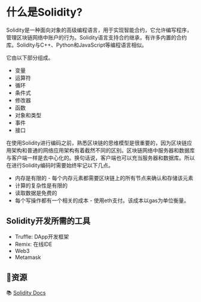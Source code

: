 # 什么是Solidity?
Solidity是一种面向对象的高级编程语言，用于实现智能合约，它允许编写程序，管理区块链网络中账户的行为。Solidity语言支持合约继承，有许多内置的合约库。Solidity与C++、Python和JavaScript等编程语言相似。

它由以下部分组成。
* 变量
* 运算符
* 循环
* 条件式
* 修改器
* 函数
* 对象和类型
* 事件
* 接口

在使用Solidity进行编码之前，熟悉区块链的思维模型是很重要的，因为区块链应用架构和普通的网络应用架构有着截然不同的区别。区块链网络中服务器和数据库与客户端一样是去中心化的。换句话说，客户端也可以充当服务器和数据库。所以在进行Solidity编码时需要始终牢记以下几点。
* 内存是有限的 - 每个内存元素都需要区块链上的所有节点来确认和存储该元素
* 计算的复杂性是有限的
* 读取数据是免费的
* 每个写操作都有一个相关的成本 - 使用eth支付。该成本以gas为单位衡量。

## Solidity开发所需的工具
* Truffle: DApp开发框架
* Remix: 在线IDE
* Web3
* Metamask

## **:scroll:资源**

:books: [Solidity Docs](https://solidity.readthedocs.io/)
